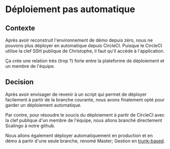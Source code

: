 # Déploiement pas automatique

## Contexte

Après avoir reconstruit l'environnement de démo depuis zéro, nous ne pouvons
plus déployer en automatique depuis CircleCI. Puisque le CircleCI utilise la
clef SSH publique de Christophe, il faut qu'il accède à l'application.

Ça crée une relation très (trop ?) forte entre la plateforme de déploiement et
un membre de l'équipe.

## Decision

Après avoir envisager de revenir à un script qui permet de déployer facilement à partir de la
branche courante, nous avons finalement opté pour garder un déploiement automatique.

Par contre, pour résoudre le soucis du déploiement à partir de CircleCI avec la
clef publique d'un membre de l'équipe, nous allons branché directement Scalingo
à notre github.

Nous allons également déployer automatiquement en production et en démo à
partir d'une seule branche, renomé Master; Gestion en
[trunk-based](https://en.wikipedia.org/wiki/Trunk_%28software%29).

